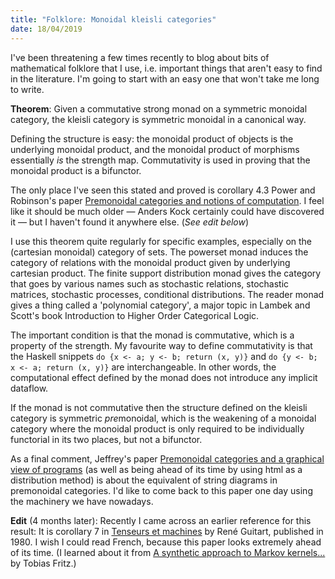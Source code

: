 ```yaml
---
title: "Folklore: Monoidal kleisli categories"
date: 18/04/2019
---
```


I've been threatening a few times recently to blog about bits of mathematical folklore that I use, i.e. important things that aren't easy to find in the literature. I'm going to start with an easy one that won't take me long to write.

**Theorem**: Given a commutative strong monad on a symmetric monoidal category, the kleisli category is symmetric monoidal in a canonical way.

Defining the structure is easy: the monoidal product of objects is the underlying monoidal product, and the monoidal product of morphisms essentially *is* the strength map. Commutativity is used in proving that the monoidal product is a bifunctor.

The only place I've seen this stated and proved is corollary 4.3 Power and Robinson's paper [Premonoidal categories and notions of computation](http://www.eecs.qmul.ac.uk/~edmundr/pubs/mscs97/premoncat.ps). I feel like it should be much older — Anders Kock certainly could have discovered it — but I haven't found it anywhere else. (*See edit below*)

I use this theorem quite regularly for specific examples, especially on the (cartesian monoidal) category of sets. The powerset monad induces the category of relations with the monoidal product given by underlying cartesian product. The finite support distribution monad gives the category that goes by various names such as stochastic relations, stochastic matrices, stochastic processes, conditional distributions. The reader monad gives a thing called a 'polynomial category', a major topic in Lambek and Scott's book Introduction to Higher Order Categorical Logic.

The important condition is that the monad is commutative, which is a property of the strength. My favourite way to define commutativity is that the Haskell snippets `do {x <- a; y <- b; return (x, y)}` and `do {y <- b; x <- a; return (x, y)}` are interchangeable. In other words, the computational effect defined by the monad does not introduce any implicit dataflow.

If the monad is not commutative then the structure defined on the kleisli category is symmetric *pre*monoidal, which is the weakening of a monoidal category where the monoidal product is only required to be individually functorial in its two places, but not a bifunctor.

As a final comment, Jeffrey's paper [Premonoidal categories and a graphical view of programs](https://asaj.org/papers/premonA.pdf) (as well as being ahead of its time by using html as a distribution method) is about the equivalent of string diagrams in premonoidal categories. I'd like to come back to this paper one day using the machinery we have nowadays.

**Edit** (4 months later): Recently I came across an earlier reference for this result: It is corollary 7 in [Tenseurs et machines](https://www.numdam.org/article/CTGDC_1980__21_1_5_0.pdf) by René Guitart, published in 1980. I wish I could read French, because this paper looks extremely ahead of its time. (I learned about it from [A synthetic approach to Markov kernels...](https://arxiv.org/abs/1908.07021) by Tobias Fritz.)
